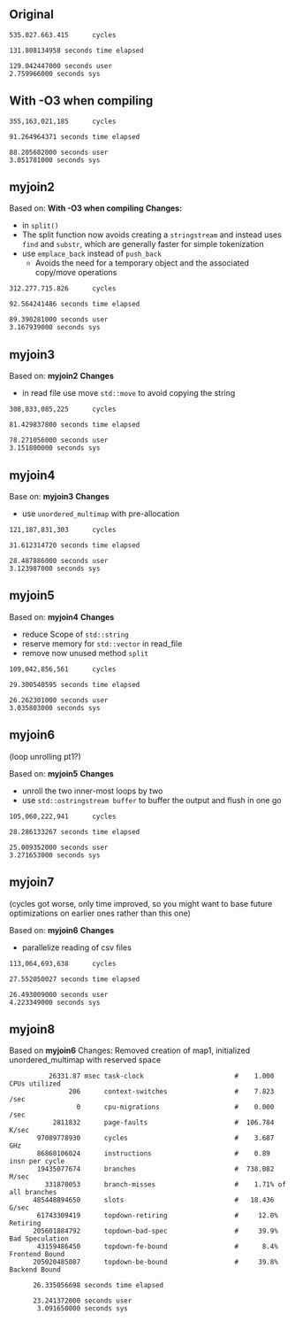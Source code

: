 ## Original
```
535.027.663.415      cycles

131.808134958 seconds time elapsed

129.042447000 seconds user
2.759966000 seconds sys
```

## With -O3 when compiling
```
355,163,021,185      cycles

91.264964371 seconds time elapsed

88.205682000 seconds user
3.051781000 seconds sys
```

## myjoin2
Based on: **With -O3 when compiling**
**Changes:**
* in `split()`
* The split function now avoids creating a `stringstream` and instead uses `find` and `substr`, which are generally faster for simple tokenization
* use `emplace_back` instead of `push_back`
    * Avoids the need for a temporary object and the associated copy/move operations
```
312.277.715.826      cycles

92.564241486 seconds time elapsed

89.390281000 seconds user
3.167939000 seconds sys
```

## myjoin3
Based on: **myjoin2**
**Changes**
* in read file use move `std::move` to avoid copying the string

```
308,833,085,225      cycles

81.429837800 seconds time elapsed

78.271056000 seconds user
3.151800000 seconds sys
```

## myjoin4
Base on: **myjoin3**
**Changes**
* use `unordered_multimap` with pre-allocation

```
121,187,831,303      cycles

31.612314720 seconds time elapsed

28.487886000 seconds user
3.123987000 seconds sys
```

## myjoin5
Based on: **myjoin4**
**Changes**
* reduce Scope of `std::string`
* reserve memory for `std::vector` in read_file
* remove now unused method `split`

```
109,042,856,561      cycles        

29.300540595 seconds time elapsed

26.262301000 seconds user
3.035803000 seconds sys
```

## myjoin6
(loop unrolling pt1?) 

Based on: **myjoin5**
**Changes**
* unroll the two inner-most loops by two
* use `std::ostringstream buffer` to buffer the output and flush in one go

```
105,060,222,941      cycles         

28.286133267 seconds time elapsed

25.009352000 seconds user
3.271653000 seconds sys
```

## myjoin7
(cycles got worse, only time improved, so you might want to base future optimizations on earlier ones rather than this one)

Based on: **myjoin6**
**Changes**
* parallelize reading of csv files

```
113,064,693,638      cycles         

27.552050027 seconds time elapsed

26.493009000 seconds user
4.223349000 seconds sys
```

## myjoin8

Based on **myjoin6**
Changes: Removed creation of map1, initialized unordered_multimap with reserved space

```
          26331.87 msec task-clock                       #    1.000 CPUs utilized          
               206      context-switches                 #    7.823 /sec                   
                 0      cpu-migrations                   #    0.000 /sec                   
           2811832      page-faults                      #  106.784 K/sec                  
       97089778930      cycles                           #    3.687 GHz                    
       86860106024      instructions                     #    0.89  insn per cycle         
       19435077674      branches                         #  738.082 M/sec                  
         331870053      branch-misses                    #    1.71% of all branches        
      485448894650      slots                            #   18.436 G/sec                  
       61743309419      topdown-retiring                 #     12.0% Retiring              
      205601884792      topdown-bad-spec                 #     39.9% Bad Speculation       
       43159486450      topdown-fe-bound                 #      8.4% Frontend Bound        
      205020485087      topdown-be-bound                 #     39.8% Backend Bound         

      26.335056698 seconds time elapsed

      23.241372000 seconds user
       3.091650000 seconds sys
```